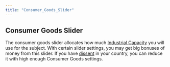 ```yaml
---
title: "Consumer_Goods_Slider"
---
```


##  Consumer Goods Slider 

The consumer goods slider allocates how much [Industrial
Capacity](/Industrial_Capacity "Industrial Capacity") you will use for
the subject. With certain slider settings, you may get big bonuses of
money from this slider. If you have [dissent](/Dissent "Dissent") in
your country, you can reduce it with high enough Consumer Goods
settings.
